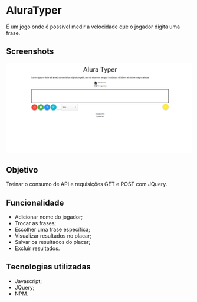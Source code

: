 # AluraTyper

É um jogo onde é possível medir a velocidade que o jogador digita uma frase.

## Screenshots
![Tela inicial do AluraTyper](./public/img/tela-inicial.png)

## Objetivo

Treinar o consumo de API e requisições GET e POST com JQuery.

## Funcionalidade

- Adicionar nome do jogador;
- Trocar as frases;
- Escolher uma frase específica;
- Visualizar resultados no placar;
- Salvar os resultados do placar;
- Excluir resultados.

## Tecnologias utilizadas
* Javascript;
* JQuery;
* NPM.